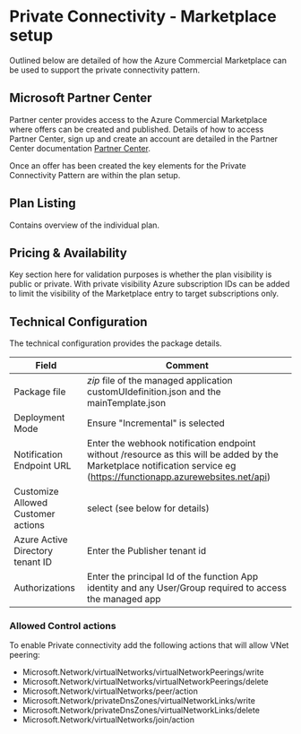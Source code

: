 # Private Connectivity - Marketplace setup

Outlined below are detailed of how the Azure Commercial Marketplace can be used to support the private connectivity pattern.

## Microsoft Partner Center

Partner center provides access to the Azure Commercial Marketplace where offers can be created and published. Details of how to access Partner Center, sign up and create an account are detailed in the Partner Center documentation [Partner Center](https://docs.microsoft.com/en-us/partner-center/).

Once an offer has been created the key elements for the Private Connectivity Pattern are within the plan setup.

## Plan Listing

Contains overview of the individual plan.

## Pricing & Availability

Key section here for validation purposes is whether the plan visibility is public or private. With private visibility Azure subscription IDs can be added to limit the visibility of the Marketplace entry to target subscriptions only.

## Technical Configuration

The technical configuration provides the package details.

|Field |Comment  |
|---------|---------|
| Package file | _zip_ file of the managed application customUIdefinition.json and the mainTemplate.json |
| Deployment Mode | Ensure "Incremental" is selected |
| Notification Endpoint URL | Enter the webhook notification endpoint without /resource as this will be added by the Marketplace notification service eg (https://functionapp.azurewebsites.net/api) |
| Customize Allowed Customer actions | select (see below for details) |
| Azure Active Directory tenant ID | Enter the Publisher tenant id |
| Authorizations | Enter the principal Id of the function App identity and any User/Group required to access the managed app |

### Allowed Control actions

To enable Private connectivity add the following actions that will allow VNet peering:

- Microsoft.Network/virtualNetworks/virtualNetworkPeerings/write
- Microsoft.Network/virtualNetworks/virtualNetworkPeerings/delete
- Microsoft.Network/virtualNetworks/peer/action
- Microsoft.Network/privateDnsZones/virtualNetworkLinks/write
- Microsoft.Network/privateDnsZones/virtualNetworkLinks/delete
- Microsoft.Network/virtualNetworks/join/action

